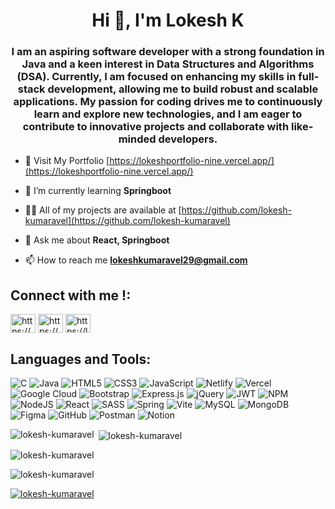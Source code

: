 <h1 align="center">Hi 👋, I'm Lokesh K</h1>
<h3 align="center">I am an aspiring software developer with a strong foundation in Java and a keen interest in Data Structures and Algorithms (DSA). Currently, I am focused on enhancing my skills in full-stack development, allowing me to build robust and scalable applications. My passion for coding drives me to continuously learn and explore new technologies, and I am eager to contribute to innovative projects and collaborate with like-minded developers.</h3>

- 💫 Visit My Portfolio [https://lokeshportfolio-nine.vercel.app/](https://lokeshportfolio-nine.vercel.app/)

- 🌱 I’m currently learning **Springboot**

- 👨‍💻 All of my projects are available at [https://github.com/lokesh-kumaravel](https://github.com/lokesh-kumaravel)

- 💬 Ask me about **React, Springboot**

- 📫 How to reach me **lokeshkumaravel29@gmail.com**

<h2 align="left">Connect with me !:</h2>
<p align="left">
<a href="https://www.linkedin.com/in/lokesh-k-5b7513276/" target="blank"><img align="center" src="https://raw.githubusercontent.com/rahuldkjain/github-profile-readme-generator/master/src/images/icons/Social/linked-in-alt.svg" alt="https://www.linkedin.com/in/lokesh-k-5b7513276/" height="30" width="40" /></a>
<a href="https://www.instagram.com/_lokesh_29_._/" target="blank"><img align="center" src="https://raw.githubusercontent.com/rahuldkjain/github-profile-readme-generator/master/src/images/icons/Social/instagram.svg" alt="https://www.instagram.com/_lokesh_29_._/" height="30" width="40" /></a>
<a href="https://www.leetcode.com/lokeshkumaravel29/" target="blank"><img align="center" src="https://raw.githubusercontent.com/rahuldkjain/github-profile-readme-generator/master/src/images/icons/Social/leet-code.svg" alt="https://leetcode.com/u/lokeshkumaravel29/" height="30" width="40" /></a>
</p>

<h2 align="left">Languages and Tools:</h2>

![C](https://img.shields.io/badge/c-%2300599C.svg?style=for-the-badge&logo=c&logoColor=white) ![Java](https://img.shields.io/badge/java-%23ED8B00.svg?style=for-the-badge&logo=openjdk&logoColor=white) ![HTML5](https://img.shields.io/badge/html5-%23E34F26.svg?style=for-the-badge&logo=html5&logoColor=white) ![CSS3](https://img.shields.io/badge/css3-%231572B6.svg?style=for-the-badge&logo=css3&logoColor=white) ![JavaScript](https://img.shields.io/badge/javascript-%23323330.svg?style=for-the-badge&logo=javascript&logoColor=%23F7DF1E) ![Netlify](https://img.shields.io/badge/netlify-%23000000.svg?style=for-the-badge&logo=netlify&logoColor=#00C7B7) ![Vercel](https://img.shields.io/badge/vercel-%23000000.svg?style=for-the-badge&logo=vercel&logoColor=white) ![Google Cloud](https://img.shields.io/badge/GoogleCloud-%234285F4.svg?style=for-the-badge&logo=google-cloud&logoColor=white) ![Bootstrap](https://img.shields.io/badge/bootstrap-%238511FA.svg?style=for-the-badge&logo=bootstrap&logoColor=white) ![Express.js](https://img.shields.io/badge/express.js-%23404d59.svg?style=for-the-badge&logo=express&logoColor=%2361DAFB) ![jQuery](https://img.shields.io/badge/jquery-%230769AD.svg?style=for-the-badge&logo=jquery&logoColor=white) ![JWT](https://img.shields.io/badge/JWT-black?style=for-the-badge&logo=JSON%20web%20tokens) ![NPM](https://img.shields.io/badge/NPM-%23CB3837.svg?style=for-the-badge&logo=npm&logoColor=white) ![NodeJS](https://img.shields.io/badge/node.js-6DA55F?style=for-the-badge&logo=node.js&logoColor=white) ![React](https://img.shields.io/badge/react-%2320232a.svg?style=for-the-badge&logo=react&logoColor=%2361DAFB) ![SASS](https://img.shields.io/badge/SASS-hotpink.svg?style=for-the-badge&logo=SASS&logoColor=white) ![Spring](https://img.shields.io/badge/spring-%236DB33F.svg?style=for-the-badge&logo=spring&logoColor=white) ![Vite](https://img.shields.io/badge/vite-%23646CFF.svg?style=for-the-badge&logo=vite&logoColor=white) ![MySQL](https://img.shields.io/badge/mysql-4479A1.svg?style=for-the-badge&logo=mysql&logoColor=white) ![MongoDB](https://img.shields.io/badge/MongoDB-%234ea94b.svg?style=for-the-badge&logo=mongodb&logoColor=white) ![Figma](https://img.shields.io/badge/figma-%23F24E1E.svg?style=for-the-badge&logo=figma&logoColor=white) ![GitHub](https://img.shields.io/badge/github-%23121011.svg?style=for-the-badge&logo=github&logoColor=white) ![Postman](https://img.shields.io/badge/Postman-FF6C37?style=for-the-badge&logo=postman&logoColor=white) ![Notion](https://img.shields.io/badge/Notion-%23000000.svg?style=for-the-badge&logo=notion&logoColor=white)

<p><img align="left" src="https://github-readme-stats.vercel.app/api/top-langs?username=lokesh-kumaravel&show_icons=true&locale=en&layout=compact" alt="lokesh-kumaravel" /></p>

<p>&nbsp;<img align="center" src="https://github-readme-stats.vercel.app/api?username=lokesh-kumaravel&show_icons=true&locale=en" alt="lokesh-kumaravel" /></p>

<p><img align="center" src="https://github-readme-streak-stats.herokuapp.com/?user=lokesh-kumaravel&" alt="lokesh-kumaravel" /></p>

<p align="left"> <img src="https://komarev.com/ghpvc/?username=lokesh-kumaravel&label=Profile%20views&color=0e75b6&style=flat" alt="lokesh-kumaravel" /> </p>

<p align="left"> <a href="https://github.com/ryo-ma/github-profile-trophy"><img src="https://github-profile-trophy.vercel.app/?username=lokesh-kumaravel" alt="lokesh-kumaravel" /></a> </p>

<p align="left"> <a href="https://twitter.com/" target="blank"><img src="https://img.shields.io/twitter/follow/?logo=twitter&style=for-the-badge" alt="" /></a> </p>

<!---
lokesh-kumaravel/lokesh-kumaravel is a ✨ special ✨ repository because its README.md (this file) appears on your GitHub profile.
You can click the Preview link to take a look at your changes.
--->
